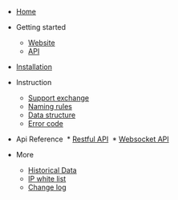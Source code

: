 
* [Home](./README.md)

* Getting started
  * [Website](./getting-started/website-user.md)
  * [API](./getting-started/api-user.md)



* [Installation](./installation.md)


* Instruction
  * [Support exchange](./instruction/supported-exchange.md)
  * [Naming rules](./instruction/naming-rules.md)
  * [Data structure](./instruction/data-structure.md)
  * [Error code](./instruction/error-code.md)


* Api Reference
  * [Restful API](./api-refer/rest-api.md)
  * [Websocket API](./api-refer/ws-api.md)

* More
  * [Historical Data](./more/historical-data.md)
  * [IP white list](./more/ip-white-list.md)
  * [Change log](./change-log.md)

